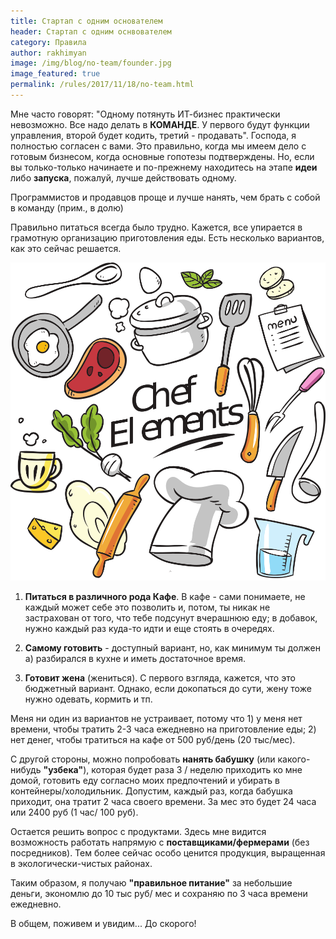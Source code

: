 ```yaml
---
title: Стартап с одним основателем 
header: Стартап с одним оснвователем
category: Правила
author: rakhimyan
image: /img/blog/no-team/founder.jpg
image_featured: true
permalink: /rules/2017/11/18/no-team.html
---
```

Мне часто говорят: "Одному потянуть ИТ-бизнес практически невозможно. Все надо делать в __КОМАНДЕ__. У первого будут функции управления, второй будет кодить, третий - продавать". Господа, я полностью согласен с вами. Это правильно, когда мы имеем дело с готовым бизнесом, когда основные гопотезы подтверждены. Но, если вы только-только начинаете и по-прежнему находитесь на этапе __идеи__ либо __запуска__, пожалуй, лучше действовать одному. 

Программистов и продавцов проще и лучше нанять, чем брать с собой в команду (прим., в долю) 

Правильно питаться всегда было трудно. Кажется, все упирается в грамотную организацию приготовления еды. Есть несколько вариантов, как это сейчас решается.

![Includes](/img/blog/eating-at-home/grunny.jpg)

1) __Питаться в различного рода Кафе__. В кафе - сами понимаете, не каждый может себе это позволить и, потом, ты никак не застрахован от того, что тебе подсунут вчерашнюю еду; в добавок, нужно каждый раз куда-то идти и еще стоять в очередях.

2) __Самому готовить__ - доступный вариант, но, как  минимум ты должен а) разбирался в кухне и иметь достаточное время.

3) __Готовит жена__ (жениться). С первого взгляда, кажется, что это бюджетный вариант. Однако, если докопаться до сути, жену тоже нужно одевать, кормить и тп. 

Меня ни один из вариантов не устраивает, потому что 1) у меня нет времени, чтобы тратить 2-3 часа ежедневно на приготовление еды; 2) нет денег, чтобы тратиться на кафе от 500 руб/день (20 тыс/мес).

С другой стороны, можно попробовать __нанять бабушку__ (или какого-нибудь __"узбека"__), которая будет раза 3 / неделю приходить ко мне домой, готовить еду согласно моих предпочтений и убирать в контейнеры/холодильник. Допустим, каждый раз, когда бабушка приходит, она тратит 2 часа своего времени. За мес это будет 24 часа или 2400 руб (1 час/ 100 руб). 

Остается решить вопрос с продуктами. Здесь мне видится возможность работать напрямую с __поставщиками/фермерами__ (без посредников). Тем более сейчас особо ценится продукция, выращенная в экологически-чистых районах. 

Таким образом, я получаю  __"правильное питание"__ за небольшие деньги, экономлю до 10 тыс руб/ мес и сохраняю по 3 часа времени ежедневно.

В общем, поживем и увидим... До скорого!

